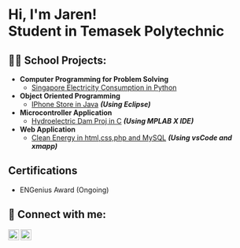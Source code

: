 <h1>Hi, I'm Jaren! <br/> Student in Temasek Polytechnic</h1>

<h2>👨‍💻 School Projects: </h2>

- <b>Computer Programming for Problem Solving</b>
  - [Singapore Electricity Consumption in Python](https://github.com/JarenIsBored/Singapore-Electricity-Consumption)
- <b>Object Oriented Programming </b>
  - [IPhone Store in Java](https://github.com/JarenIsBored/iPhone-Ordering-Application) <b><i>(Using Eclipse)</b></i>
- <b>Microcontroller Application</b>
  - [Hydroelectric Dam Proj in C](https://github.com/JarenIsBored/Hydroelectric-Dam_Proj) <b><i>(Using MPLAB X IDE)</b></i>
- <b>Web Application</b>
  - [Clean Energy in html,css,php and MySQL](https://github.com/JarenIsBored/CleanEnergy) <b><i>(Using vsCode and xmapp)</b></i>

<h2>Certifications</h2>

- ENGenius Award (Ongoing)
  
<h2> 🤳 Connect with me:</h2>

[<img align="left" alt="JoshMadakor | LinkedIn" width="22px" src="https://cdn.jsdelivr.net/npm/simple-icons@v3/icons/linkedin.svg" />][linkedin]
[<img align="left" alt="JoshMadakor | Instagram" width="22px" src="https://cdn.jsdelivr.net/npm/simple-icons@v3/icons/instagram.svg" />][instagram]

[instagram]: https://www.instagram.com/JarenLovesTurtles
[linkedin]: https://linkedin.com/in/jaren-cheong-28449b206

<!--
**joshmadakor1/joshmadakor1** is a ✨ _special_ ✨ repository because its `README.md` (this file) appears on your GitHub profile.

Here are some ideas to get you started:

- 🔭 I’m currently working on ...
- 🌱 I’m currently learning ...
- 👯 I’m looking to collaborate on ...
- 🤔 I’m looking for help with ...
- 💬 Ask me about ...
- 📫 How to reach me: ...
- 😄 Pronouns: ...
- ⚡ Fun fact: ...
-->
